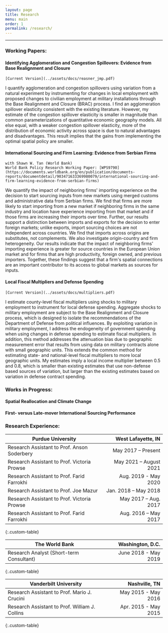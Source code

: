 ```yaml
---
layout: page
title: Research
menu: main
order: 1
permalink: /research/
---
```

***
### Working Papers:

#### Identifying Agglomeration and Congestion Spillovers: Evidence from Base Realignment and Closure 
	[Current Version](../assets/docs/reasner_jmp.pdf)

I quantify agglomeration and congestion spillovers using variation from a natural experiment by instrumenting for changes in local employment with proposed changes to civilian employment at military installations through the Base Realignment and Closure (BRAC) process. I find an agglomeration spillover elasticity consistent with the existing literature. However, my estimate of the congestion spillover elasticity is smaller in magnitude than common parameterizations of quantitative economic geography models. All else equal, with a weaker congestion spillover elasticity, more of the distribution of economic activity across space is due to natural advantages and disadvantages. This result implies that the gains from implementing the optimal spatial policy are smaller. 

#### International Sourcing and Firm Learning: Evidence from Serbian Firms 
	with Shawn W. Tan (World Bank)  
	World Bank Policy Research Working Paper: [WPS9790](https://documents.worldbank.org/en/publication/documents-reports/documentdetail/903471633369980079/international-sourcing-and-firm-learning-evidence-from-serbian-firms)

We quantify the impact of neighboring firms' importing experience on the decision to start sourcing inputs from new markets using merged customs and administrative data from Serbian firms. We find that firms are more likely to start importing from a new market if neighboring firms in the same industry and location have experience importing from that market and if those firms are increasing their imports over time. Further, our results support a distinction between imports and exports for the decision to enter foreign markets; unlike exports, import sourcing choices are not independent across countries. We find that imports across origins are substitutes, not complements. We also investigate origin-country and firm heterogeneity. Our results indicate that the impact of neighboring firms' importing experience is greater for source countries in the European Union market and for firms that are high productivity, foreign owned, and previous importers. Together, these findings suggest that a firm's spatial connections are an important contributor to its access to global markets as sources for inputs.

#### Local Fiscal Multipliers and Defense Spending 
	[Current Version](../assets/docs/multipliers.pdf)

I estimate county-level fiscal multipliers using shocks to military employment to instrument for local defense spending. Aggregate shocks to military employment are subject to the Base Realignment and Closure process, which is designed to isolate the recommendations of the Department of Defense from political influences. By exploiting variation in military employment, I address the endogeneity of government spending when using changes in defense spending to estimate fiscal multipliers. In addition, this method addresses the attenuation bias due to geographic measurement error that results from using data on military contracts alone with small geographic units. This extends the common method for estimating state- and national-level fiscal multipliers to more local geographic units. My estimates imply a local income multiplier between 0.5 and 0.8, which is smaller than existing estimates that use non-defense based sources of variation, but larger than the existing estimates based on variation in defense contract spending. 

### Works in Progress:

#### Spatial Reallocation and Climate Change

#### First- versus Late-mover International Sourcing Performance 


### Research Experience:

| Purdue University | West Lafayette, IN |
| ----------- | ----------: |
| Research Assistant to Prof. Anson Soderbery | May  2017 – Present |
| Research Assistant to Prof. Victoria Prowse | May 2021 – August 2021 |
| Research Assistant to Prof. Farid Farrokhi | Aug. 2019 - May 2020 | 
| Research Assistant to Prof. Joe Mazur | Jan. 2018 – May 2018 |
| Research Assistant to Prof. Victoria Prowse | May 2017 – Aug. 2017 |
| Research Assistant to Prof. Farid Farrokhi | Aug. 2016 – May 2017 |
{:.custom-table}

| The World Bank | Washington, D.C. |
| -------------- | ---------------: |
| Research Analyst (Short-term Consultant) | June 2018  - May 2019 |
{:.custom-table}

| Vanderbilt University | Nashville, TN |
| --------------------- | ------------: |
| Research Assistant to Prof. Mario J. Crucini | May 2015 - May 2016 |
| Research Assistant to Prof. William J. Collins | Apr. 2015 - May 2015 |
{:.custom-table}


